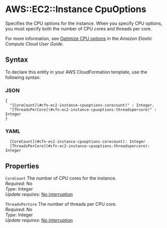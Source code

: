 # AWS::EC2::Instance CpuOptions<a name="aws-properties-ec2-instance-cpuoptions"></a>

Specifies the CPU options for the instance\. When you specify CPU options, you must specify both the number of CPU cores and threads per core\.

For more information, see [Optimize CPU options](https://docs.aws.amazon.com/AWSEC2/latest/UserGuide/instance-optimize-cpu.html) in the _Amazon Elastic Compute Cloud User Guide_\.

## Syntax<a name="aws-properties-ec2-instance-cpuoptions-syntax"></a>

To declare this entity in your AWS CloudFormation template, use the following syntax:

### JSON<a name="aws-properties-ec2-instance-cpuoptions-syntax.json"></a>

```
{
  "[CoreCount](#cfn-ec2-instance-cpuoptions-corecount)" : Integer,
  "[ThreadsPerCore](#cfn-ec2-instance-cpuoptions-threadspercore)" : Integer
}
```

### YAML<a name="aws-properties-ec2-instance-cpuoptions-syntax.yaml"></a>

```
  [CoreCount](#cfn-ec2-instance-cpuoptions-corecount): Integer
  [ThreadsPerCore](#cfn-ec2-instance-cpuoptions-threadspercore): Integer
```

## Properties<a name="aws-properties-ec2-instance-cpuoptions-properties"></a>

`CoreCount` <a name="cfn-ec2-instance-cpuoptions-corecount"></a>
The number of CPU cores for the instance\.  
_Required_: No  
_Type_: Integer  
_Update requires_: [No interruption](https://docs.aws.amazon.com/AWSCloudFormation/latest/UserGuide/using-cfn-updating-stacks-update-behaviors.html#update-no-interrupt)

`ThreadsPerCore` <a name="cfn-ec2-instance-cpuoptions-threadspercore"></a>
The number of threads per CPU core\.  
_Required_: No  
_Type_: Integer  
_Update requires_: [No interruption](https://docs.aws.amazon.com/AWSCloudFormation/latest/UserGuide/using-cfn-updating-stacks-update-behaviors.html#update-no-interrupt)
